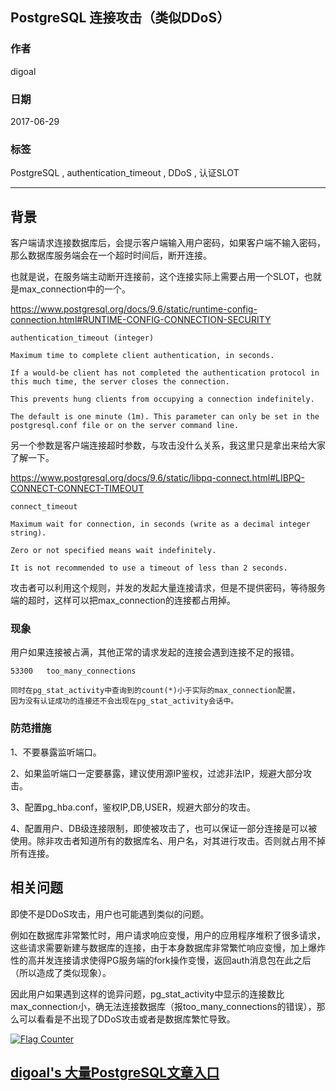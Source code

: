 ## PostgreSQL 连接攻击（类似DDoS）          
                        
### 作者                        
digoal                        
                        
### 日期                        
2017-06-29                       
                        
### 标签                        
PostgreSQL , authentication_timeout , DDoS , 认证SLOT         
                        
----                        
                        
## 背景     
客户端请求连接数据库后，会提示客户端输入用户密码，如果客户端不输入密码，那么数据库服务端会在一个超时时间后，断开连接。  
  
也就是说，在服务端主动断开连接前，这个连接实际上需要占用一个SLOT，也就是max_connection中的一个。  
  
https://www.postgresql.org/docs/9.6/static/runtime-config-connection.html#RUNTIME-CONFIG-CONNECTION-SECURITY  
  
```  
authentication_timeout (integer)  
  
Maximum time to complete client authentication, in seconds.   
  
If a would-be client has not completed the authentication protocol in this much time, the server closes the connection.   
  
This prevents hung clients from occupying a connection indefinitely.   
  
The default is one minute (1m). This parameter can only be set in the postgresql.conf file or on the server command line.  
```  
  
另一个参数是客户端连接超时参数，与攻击没什么关系，我这里只是拿出来给大家了解一下。  
  
https://www.postgresql.org/docs/9.6/static/libpq-connect.html#LIBPQ-CONNECT-CONNECT-TIMEOUT  
  
```  
connect_timeout  
  
Maximum wait for connection, in seconds (write as a decimal integer string).   
  
Zero or not specified means wait indefinitely.   
  
It is not recommended to use a timeout of less than 2 seconds.  
```  
  
攻击者可以利用这个规则，并发的发起大量连接请求，但是不提供密码，等待服务端的超时，这样可以把max_connection的连接都占用掉。  
  
### 现象  
用户如果连接被占满，其他正常的请求发起的连接会遇到连接不足的报错。  
  
```  
53300	too_many_connections  
  
同时在pg_stat_activity中查询到的count(*)小于实际的max_connection配置，  
因为没有认证成功的连接还不会出现在pg_stat_activity会话中。  
```  
  
### 防范措施  
  
1、不要暴露监听端口。  
  
2、如果监听端口一定要暴露，建议使用源IP鉴权，过滤非法IP，规避大部分攻击。  
  
3、配置pg_hba.conf，鉴权IP,DB,USER，规避大部分的攻击。  
  
4、配置用户、DB级连接限制，即使被攻击了，也可以保证一部分连接是可以被使用。除非攻击者知道所有的数据库名、用户名，对其进行攻击。否则就占用不掉所有连接。  
  
## 相关问题  
即使不是DDoS攻击，用户也可能遇到类似的问题。  
  
例如在数据库非常繁忙时，用户请求响应变慢，用户的应用程序堆积了很多请求，这些请求需要新建与数据库的连接，由于本身数据库非常繁忙响应变慢，加上爆炸性的高并发连接请求使得PG服务端的fork操作变慢，返回auth消息包在此之后（所以造成了类似现象）。  
  
因此用户如果遇到这样的诡异问题，pg_stat_activity中显示的连接数比max_connection小，确无法连接数据库（报too_many_connections的错误），那么可以看看是不出现了DDoS攻击或者是数据库繁忙导致。  
    
  
<a rel="nofollow" href="http://info.flagcounter.com/h9V1"  ><img src="http://s03.flagcounter.com/count/h9V1/bg_FFFFFF/txt_000000/border_CCCCCC/columns_2/maxflags_12/viewers_0/labels_0/pageviews_0/flags_0/"  alt="Flag Counter"  border="0"  ></a>  
  
  
  
  
  
  
## [digoal's 大量PostgreSQL文章入口](https://github.com/digoal/blog/blob/master/README.md "22709685feb7cab07d30f30387f0a9ae")
  
